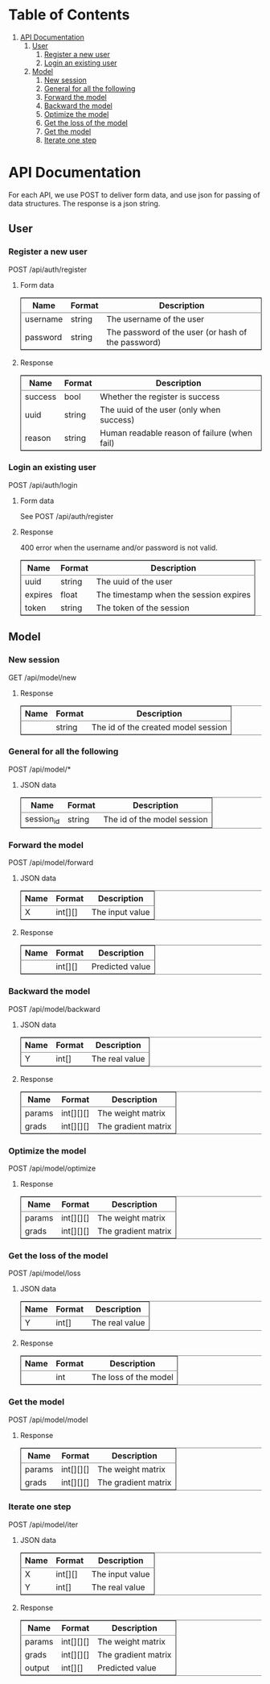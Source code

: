 
# Table of Contents

1.  [API Documentation](#org51cb485)
    1.  [User](#org10d7b6c)
        1.  [Register a new user](#orgcce3137)
        2.  [Login an existing user](#org1a2e977)
    2.  [Model](#org01fc33e)
        1.  [New session](#orgb6d5430)
        2.  [General for all the following](#org96e534f)
        3.  [Forward the model](#orga6fabfc)
        4.  [Backward the model](#orgedb2ea8)
        5.  [Optimize the model](#orgdb0696f)
        6.  [Get the loss of the model](#orgbd3cf19)
        7.  [Get the model](#org47fce46)
        8.  [Iterate one step](#org2c96456)


<a id="org51cb485"></a>

# API Documentation

For each API, we use POST to deliver form data, and use json for passing of
data structures. The response is a json string.


<a id="org10d7b6c"></a>

## User


<a id="orgcce3137"></a>

### Register a new user

POST /api/auth/register

1.  Form data

    <table border="2" cellspacing="0" cellpadding="6" rules="groups" frame="hsides">
    
    
    <colgroup>
    <col  class="org-left" />
    
    <col  class="org-left" />
    
    <col  class="org-left" />
    </colgroup>
    <thead>
    <tr>
    <th scope="col" class="org-left">Name</th>
    <th scope="col" class="org-left">Format</th>
    <th scope="col" class="org-left">Description</th>
    </tr>
    </thead>
    
    <tbody>
    <tr>
    <td class="org-left">username</td>
    <td class="org-left">string</td>
    <td class="org-left">The username of the user</td>
    </tr>
    
    
    <tr>
    <td class="org-left">password</td>
    <td class="org-left">string</td>
    <td class="org-left">The password of the user (or hash of the password)</td>
    </tr>
    </tbody>
    </table>

2.  Response

    <table border="2" cellspacing="0" cellpadding="6" rules="groups" frame="hsides">
    
    
    <colgroup>
    <col  class="org-left" />
    
    <col  class="org-left" />
    
    <col  class="org-left" />
    </colgroup>
    <thead>
    <tr>
    <th scope="col" class="org-left">Name</th>
    <th scope="col" class="org-left">Format</th>
    <th scope="col" class="org-left">Description</th>
    </tr>
    </thead>
    
    <tbody>
    <tr>
    <td class="org-left">success</td>
    <td class="org-left">bool</td>
    <td class="org-left">Whether the register is success</td>
    </tr>
    
    
    <tr>
    <td class="org-left">uuid</td>
    <td class="org-left">string</td>
    <td class="org-left">The uuid of the user (only when success)</td>
    </tr>
    
    
    <tr>
    <td class="org-left">reason</td>
    <td class="org-left">string</td>
    <td class="org-left">Human readable reason of failure (when fail)</td>
    </tr>
    </tbody>
    </table>


<a id="org1a2e977"></a>

### Login an existing user

POST /api/auth/login

1.  Form data

    See POST /api/auth/register

2.  Response

    400 error when the username and/or password is not valid.
    
    <table border="2" cellspacing="0" cellpadding="6" rules="groups" frame="hsides">
    
    
    <colgroup>
    <col  class="org-left" />
    
    <col  class="org-left" />
    
    <col  class="org-left" />
    </colgroup>
    <thead>
    <tr>
    <th scope="col" class="org-left">Name</th>
    <th scope="col" class="org-left">Format</th>
    <th scope="col" class="org-left">Description</th>
    </tr>
    </thead>
    
    <tbody>
    <tr>
    <td class="org-left">uuid</td>
    <td class="org-left">string</td>
    <td class="org-left">The uuid of the user</td>
    </tr>
    
    
    <tr>
    <td class="org-left">expires</td>
    <td class="org-left">float</td>
    <td class="org-left">The timestamp when the session expires</td>
    </tr>
    
    
    <tr>
    <td class="org-left">token</td>
    <td class="org-left">string</td>
    <td class="org-left">The token of the session</td>
    </tr>
    </tbody>
    </table>


<a id="org01fc33e"></a>

## Model


<a id="orgb6d5430"></a>

### New session

GET /api/model/new

1.  Response

    <table border="2" cellspacing="0" cellpadding="6" rules="groups" frame="hsides">
    
    
    <colgroup>
    <col  class="org-left" />
    
    <col  class="org-left" />
    
    <col  class="org-left" />
    </colgroup>
    <thead>
    <tr>
    <th scope="col" class="org-left">Name</th>
    <th scope="col" class="org-left">Format</th>
    <th scope="col" class="org-left">Description</th>
    </tr>
    </thead>
    
    <tbody>
    <tr>
    <td class="org-left">&#xa0;</td>
    <td class="org-left">string</td>
    <td class="org-left">The id of the created model session</td>
    </tr>
    </tbody>
    </table>


<a id="org96e534f"></a>

### General for all the following

POST /api/model/\*

1.  JSON data

    <table border="2" cellspacing="0" cellpadding="6" rules="groups" frame="hsides">
    
    
    <colgroup>
    <col  class="org-left" />
    
    <col  class="org-left" />
    
    <col  class="org-left" />
    </colgroup>
    <thead>
    <tr>
    <th scope="col" class="org-left">Name</th>
    <th scope="col" class="org-left">Format</th>
    <th scope="col" class="org-left">Description</th>
    </tr>
    </thead>
    
    <tbody>
    <tr>
    <td class="org-left">session<sub>id</sub></td>
    <td class="org-left">string</td>
    <td class="org-left">The id of the model session</td>
    </tr>
    </tbody>
    </table>


<a id="orga6fabfc"></a>

### Forward the model

POST /api/model/forward

1.  JSON data

    <table border="2" cellspacing="0" cellpadding="6" rules="groups" frame="hsides">
    
    
    <colgroup>
    <col  class="org-left" />
    
    <col  class="org-left" />
    
    <col  class="org-left" />
    </colgroup>
    <thead>
    <tr>
    <th scope="col" class="org-left">Name</th>
    <th scope="col" class="org-left">Format</th>
    <th scope="col" class="org-left">Description</th>
    </tr>
    </thead>
    
    <tbody>
    <tr>
    <td class="org-left">X</td>
    <td class="org-left">int[][]</td>
    <td class="org-left">The input value</td>
    </tr>
    </tbody>
    </table>

2.  Response

    <table border="2" cellspacing="0" cellpadding="6" rules="groups" frame="hsides">
    
    
    <colgroup>
    <col  class="org-left" />
    
    <col  class="org-left" />
    
    <col  class="org-left" />
    </colgroup>
    <thead>
    <tr>
    <th scope="col" class="org-left">Name</th>
    <th scope="col" class="org-left">Format</th>
    <th scope="col" class="org-left">Description</th>
    </tr>
    </thead>
    
    <tbody>
    <tr>
    <td class="org-left">&#xa0;</td>
    <td class="org-left">int[][]</td>
    <td class="org-left">Predicted value</td>
    </tr>
    </tbody>
    </table>


<a id="orgedb2ea8"></a>

### Backward the model

POST /api/model/backward

1.  JSON data

    <table border="2" cellspacing="0" cellpadding="6" rules="groups" frame="hsides">
    
    
    <colgroup>
    <col  class="org-left" />
    
    <col  class="org-left" />
    
    <col  class="org-left" />
    </colgroup>
    <thead>
    <tr>
    <th scope="col" class="org-left">Name</th>
    <th scope="col" class="org-left">Format</th>
    <th scope="col" class="org-left">Description</th>
    </tr>
    </thead>
    
    <tbody>
    <tr>
    <td class="org-left">Y</td>
    <td class="org-left">int[]</td>
    <td class="org-left">The real value</td>
    </tr>
    </tbody>
    </table>

2.  Response

    <table border="2" cellspacing="0" cellpadding="6" rules="groups" frame="hsides">
    
    
    <colgroup>
    <col  class="org-left" />
    
    <col  class="org-left" />
    
    <col  class="org-left" />
    </colgroup>
    <thead>
    <tr>
    <th scope="col" class="org-left">Name</th>
    <th scope="col" class="org-left">Format</th>
    <th scope="col" class="org-left">Description</th>
    </tr>
    </thead>
    
    <tbody>
    <tr>
    <td class="org-left">params</td>
    <td class="org-left">int[][][]</td>
    <td class="org-left">The weight matrix</td>
    </tr>
    
    
    <tr>
    <td class="org-left">grads</td>
    <td class="org-left">int[][][]</td>
    <td class="org-left">The gradient matrix</td>
    </tr>
    </tbody>
    </table>


<a id="orgdb0696f"></a>

### Optimize the model

POST /api/model/optimize

1.  Response

    <table border="2" cellspacing="0" cellpadding="6" rules="groups" frame="hsides">
    
    
    <colgroup>
    <col  class="org-left" />
    
    <col  class="org-left" />
    
    <col  class="org-left" />
    </colgroup>
    <thead>
    <tr>
    <th scope="col" class="org-left">Name</th>
    <th scope="col" class="org-left">Format</th>
    <th scope="col" class="org-left">Description</th>
    </tr>
    </thead>
    
    <tbody>
    <tr>
    <td class="org-left">params</td>
    <td class="org-left">int[][][]</td>
    <td class="org-left">The weight matrix</td>
    </tr>
    
    
    <tr>
    <td class="org-left">grads</td>
    <td class="org-left">int[][][]</td>
    <td class="org-left">The gradient matrix</td>
    </tr>
    </tbody>
    </table>


<a id="orgbd3cf19"></a>

### Get the loss of the model

POST /api/model/loss

1.  JSON data

    <table border="2" cellspacing="0" cellpadding="6" rules="groups" frame="hsides">
    
    
    <colgroup>
    <col  class="org-left" />
    
    <col  class="org-left" />
    
    <col  class="org-left" />
    </colgroup>
    <thead>
    <tr>
    <th scope="col" class="org-left">Name</th>
    <th scope="col" class="org-left">Format</th>
    <th scope="col" class="org-left">Description</th>
    </tr>
    </thead>
    
    <tbody>
    <tr>
    <td class="org-left">Y</td>
    <td class="org-left">int[]</td>
    <td class="org-left">The real value</td>
    </tr>
    </tbody>
    </table>

2.  Response

    <table border="2" cellspacing="0" cellpadding="6" rules="groups" frame="hsides">
    
    
    <colgroup>
    <col  class="org-left" />
    
    <col  class="org-left" />
    
    <col  class="org-left" />
    </colgroup>
    <thead>
    <tr>
    <th scope="col" class="org-left">Name</th>
    <th scope="col" class="org-left">Format</th>
    <th scope="col" class="org-left">Description</th>
    </tr>
    </thead>
    
    <tbody>
    <tr>
    <td class="org-left">&#xa0;</td>
    <td class="org-left">int</td>
    <td class="org-left">The loss of the model</td>
    </tr>
    </tbody>
    </table>


<a id="org47fce46"></a>

### Get the model

POST /api/model/model

1.  Response

    <table border="2" cellspacing="0" cellpadding="6" rules="groups" frame="hsides">
    
    
    <colgroup>
    <col  class="org-left" />
    
    <col  class="org-left" />
    
    <col  class="org-left" />
    </colgroup>
    <thead>
    <tr>
    <th scope="col" class="org-left">Name</th>
    <th scope="col" class="org-left">Format</th>
    <th scope="col" class="org-left">Description</th>
    </tr>
    </thead>
    
    <tbody>
    <tr>
    <td class="org-left">params</td>
    <td class="org-left">int[][][]</td>
    <td class="org-left">The weight matrix</td>
    </tr>
    
    
    <tr>
    <td class="org-left">grads</td>
    <td class="org-left">int[][][]</td>
    <td class="org-left">The gradient matrix</td>
    </tr>
    </tbody>
    </table>


<a id="org2c96456"></a>

### Iterate one step

POST /api/model/iter

1.  JSON data

    <table border="2" cellspacing="0" cellpadding="6" rules="groups" frame="hsides">
    
    
    <colgroup>
    <col  class="org-left" />
    
    <col  class="org-left" />
    
    <col  class="org-left" />
    </colgroup>
    <thead>
    <tr>
    <th scope="col" class="org-left">Name</th>
    <th scope="col" class="org-left">Format</th>
    <th scope="col" class="org-left">Description</th>
    </tr>
    </thead>
    
    <tbody>
    <tr>
    <td class="org-left">X</td>
    <td class="org-left">int[][]</td>
    <td class="org-left">The input value</td>
    </tr>
    
    
    <tr>
    <td class="org-left">Y</td>
    <td class="org-left">int[]</td>
    <td class="org-left">The real value</td>
    </tr>
    </tbody>
    </table>

2.  Response

    <table border="2" cellspacing="0" cellpadding="6" rules="groups" frame="hsides">
    
    
    <colgroup>
    <col  class="org-left" />
    
    <col  class="org-left" />
    
    <col  class="org-left" />
    </colgroup>
    <thead>
    <tr>
    <th scope="col" class="org-left">Name</th>
    <th scope="col" class="org-left">Format</th>
    <th scope="col" class="org-left">Description</th>
    </tr>
    </thead>
    
    <tbody>
    <tr>
    <td class="org-left">params</td>
    <td class="org-left">int[][][]</td>
    <td class="org-left">The weight matrix</td>
    </tr>
    
    
    <tr>
    <td class="org-left">grads</td>
    <td class="org-left">int[][][]</td>
    <td class="org-left">The gradient matrix</td>
    </tr>
    
    
    <tr>
    <td class="org-left">output</td>
    <td class="org-left">int[][]</td>
    <td class="org-left">Predicted value</td>
    </tr>
    </tbody>
    </table>

